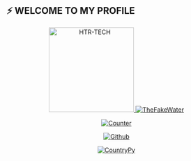 ## ⚡ WELCOME TO MY PROFILE
<p align="center"><a href="https://github.com/TheFakeWater"><img src="https://avatars.githubusercontent.com/u/43514781?s=400&u=6dc517df2f007b0d1699ffc341507e6684741551&v=4" height='195' alt="HTR-TECH">
<a href="https://github.com/TheFakeWater"><img title="TheFakeWater" src="https://github-readme-stats.vercel.app/api?username=TheFakeWater&show_icons=true&include_all_commits=true&theme=chartreuse-dark&cache_seconds=3200"></a>
</p>

<p align="center">
<a href="https://github.com/TheFakeWater"><img title="Counter" src="https://komarev.com/ghpvc/?username=TheFakeWater&color=blueviolet&style=flat-square"></a>
</p>

<p align="center">
<a href="https://github.com/TheFakeWater"><img title="Github" src="https://img.shields.io/badge/Github-TheFakeWater-blue?style=for-the-badge&logo=github"></a>
</p>

<p align="center">
<a href="https://github.com/TheFakeWater/CountryPy"><img title="CountryPy" src="https://github-readme-stats.vercel.app/api/pin/?username=TheFakeWater&repo=CountryPy&theme=dark"></a>
</p>
